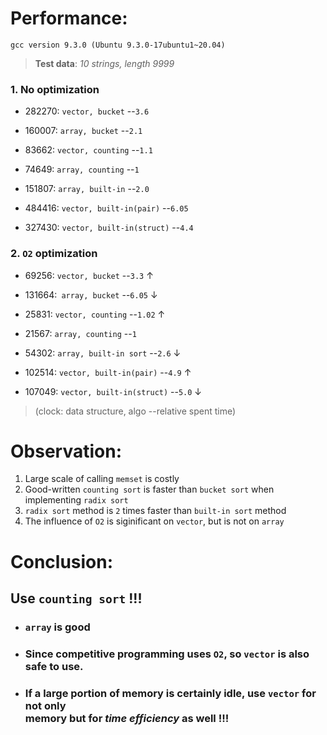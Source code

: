 # Performance: 
`gcc version 9.3.0 (Ubuntu 9.3.0-17ubuntu1~20.04)`

> **Test data**: *10 strings, length 9999*
### 1. No optimization 
- 282270: `vector, bucket` --`3.6`
- 160007: `array, bucket` --`2.1`
- 83662: `vector, counting` --`1.1`
- 74649: `array, counting` --`1`

- 151807: `array, built-in` --`2.0`
- 484416: `vector, built-in(pair)` --`6.05`
- 327430: `vector, built-in(struct)` --`4.4` 
### 2. `O2` optimization
- 69256: `vector, bucket` --`3.3` ↑
- 131664:` array, bucket` --`6.05` ↓
- 25831: `vector, counting` --`1.02` ↑
- 21567: `array, counting` --`1`

- 54302: `array, built-in sort` --`2.6` ↓
- 102514: `vector, built-in(pair)` --`4.9` ↑
- 107049: `vector, built-in(struct)` --`5.0` ↓

> (clock: data structure, algo --relative spent time)

# Observation:
1. Large scale of calling `memset` is costly 
2. Good-written `counting sort` is faster than `bucket sort` when implementing `radix sort`
3. `radix sort` method is `2` times faster than `built-in sort` method 
4. The influence of `O2` is siginificant on `vector`, but is not on `array`

# Conclusion:
## Use `counting sort` !!!
- ### `array` is good
- ### Since competitive programming uses `O2`, so `vector` is also safe to use.
- ### If a large portion of memory is certainly idle, use `vector` for not only <br> memory but for *time efficiency* as well !!!

